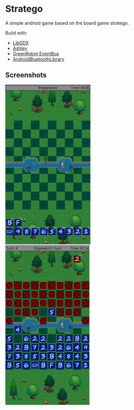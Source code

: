# Stratego

A simple android game based on the board game stratego.

Build with:

- [LibGDX](https://github.com/libgdx/libgdx)
- [Ashley](https://github.com/libgdx/ashley)
- [GreenRobot EventBus](https://github.com/greenrobot/EventBus)
- [AndroidBluetoothLibrary](https://github.com/douglasjunior/AndroidBluetoothLibrary)

## Screenshots

<img src="doc/2.png" height="500">
<img src="doc/1.png" height="500">
